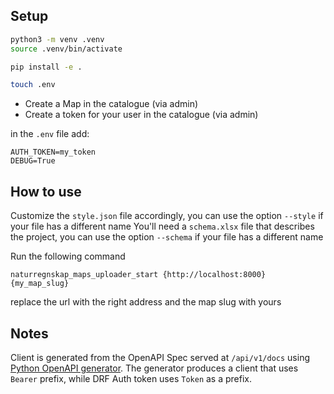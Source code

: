 

## Setup
```bash
python3 -m venv .venv
source .venv/bin/activate

pip install -e .

touch .env
```

- Create a Map in the catalogue (via admin)
- Create a token for your user in the catalogue (via admin)

in the `.env` file add:
```
AUTH_TOKEN=my_token
DEBUG=True
```

## How to use
Customize the `style.json` file accordingly, you can use the option `--style` if your file has a different name
You'll need a `schema.xlsx` file that describes the project, you can use the option `--schema` if your file has a different name

Run the following command

```
naturregnskap_maps_uploader_start {http://localhost:8000} {my_map_slug}
```

replace the url with the right address and the map slug with yours


## Notes
Client is generated from the OpenAPI Spec served at `/api/v1/docs` using [Python OpenAPI generator](https://github.com/openapi-generators/openapi-python-client).
The generator produces a client that uses `Bearer` prefix, while DRF Auth token uses `Token` as a prefix.
